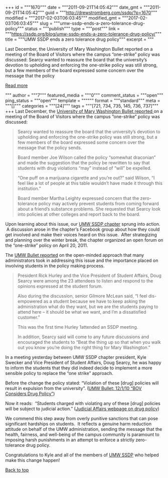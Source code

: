 +++
id = """1670"""
date = """2011-09-21T14:05:42"""
date_gmt = """2011-09-21T14:05:42"""
guid = """http://drewstromberg.com/ssdp/?p=1670"""
modified = """2017-02-03T06:03:45"""
modified_gmt = """2017-02-03T06:03:45"""
slug = """umw-ssdp-ends-a-zero-tolerance-drug-policy"""
status = """publish"""
type = """post"""
link = """https://ssdp.org/blog/umw-ssdp-ends-a-zero-tolerance-drug-policy/"""
title = """UMW SSDP ends a zero tolerance drug policy"""
excerpt = """<p>Last December, the University of Mary Washington Bullet reported on a meeting of the Board of Visitors where the campus &#8220;one-strike&#8221; policy was discussed: Searcy wanted to reassure the board that the university’s devotion to upholding and enforcing the one-strike policy was still strong, but a few members of the board expressed some concern over the message that the policy</p>
<div class="h10"></div>
<p><a class="more-link2 flat" href="https://ssdp.org/blog/umw-ssdp-ends-a-zero-tolerance-drug-policy/">Read more</a></p>
"""
author = """7"""
featured_media = """0"""
comment_status = """open"""
ping_status = """open"""
template = """"""
format = """standard"""
meta = """[]"""
categories = """[24]"""
tags = """[721, 734, 735, 145, 736, 737]"""
+++
Last December, the <a href="http://umwbullet.com/2010/12/01/bov%E2%80%88considers-drug-policy/" target="_blank">University of Mary Washington Bullet reported </a>on a meeting of the Board of Visitors where the campus &#8220;one-strike&#8221; policy was discussed:

<blockquote>Searcy wanted to reassure the board that the university’s devotion to upholding and enforcing the one-strike policy was still strong, but a few members of the board expressed some concern over the message that the policy sends.



Board member Joe Wilson called the policy “somewhat draconian” and made the suggestion that the policy be rewritten to say that students with drug violations “may” instead of “will” be expelled.



“One puff on a marijuana cigarette and you’re out?” said Wilson, “I feel like a lot of people at this table wouldn’t have made it through this institution.”



Board member Martha Leighty expressed concern that the zero-tolerance policy may actively prevent students from coming forward about a friend’s substance problems. She requested that Searcy look into policies at other colleges and report back to the board.</blockquote>

Upon learning about this issue, our <a href="chapters/midatlantic/virginia/umw">UMW SSDP chapter</a> sprung into action.  A discussion arose in the chapter&#8217;s Facebook group about how they could get involved and make their voices heard on this issue.  After strategizing and planning over the winter break, the chapter organized an open forum on the &#8220;one-strike&#8221; policy on April 20, 2011.



The <a href="http://umwbullet.com/2011/04/20/one-strike-drug-policy-addressed-at-student-run-campus-forum/" target="_blank">UMW Bullet reported</a> on the open-minded approach that many administrators took in addressing this issue and the importance placed on involving students in the policy making process.

<blockquote>

<p class="p1">President Rick Hurley and the Vice President of Student Affairs, Doug Searcy were among the 23 attendees to listen and respond to the opinions expressed at the student forum.</p>

<p class="p1">Also during the discussion, senior Gilmore McLean said, “I feel dis-empowered as a student because we have to keep asking the administration what do they want, but we are the students paying to attend here – it should be what we want, and I’m a dissatisfied customer.”</p>

<p class="p1">This was the first time Hurley 1attended an SSDP meeting.</p>

<p class="p1">In addition, Searcy said will come to any future discussions and encouraged the students to “Beat the thing up so that when you walk out you know you’re doing the right thing for Mary Washington.”</p>

</blockquote>

<p class="p1">In a meeting yesterday between UMW SSDP chapter president, Kyle Swecker and Vice President of Student Affairs, Doug Searcy, he was happy to inform the students that they did indeed decide to implement a more sensible policy to replace the &#8220;one strike&#8221; approach.</p>

<p class="p1">Before the change the policy stated: &#8220;Violation of these [drug] policies will result in expulsion from the university&#8221;. (<a href="http://umwbullet.com/2010/12/01/bov%E2%80%88considers-drug-policy/"><span class="s1">UMW Bullet: 12/1/10 &#8220;BOV Considers Drug Policy&#8221;</span></a>)</p>

<p class="p2">Now it reads:  &#8220;Students charged with violating any of these [drug] policies will be subject to judicial action.&#8221; (<a href="http://www.umw.edu/judicialaffairs/drug_policies/default.php"><span class="s1">Judicial Affairs webpage on drug policy</span></a>)</p>

We commend this step away from overly punitive sanctions that can pose significant hardships on students.  It reflects a genuine harm reduction attitude on behalf of the UMW administration, sending the message that the health, fairness, and well-being of the campus community is paramount to imposing harsh punishments in an attempt to enforce a strictly zero-tolerance drug policy.



Congratulations to Kyle and all of the members of <a href="chapters/midatlantic/virginia/umw">UMW SSDP</a> who helped make this change happen!



<a title="Back to Top" href="/news/blog/umw-ssdp-ends-a-zero-tolerance-drug-policy#top">Back to top</a>
